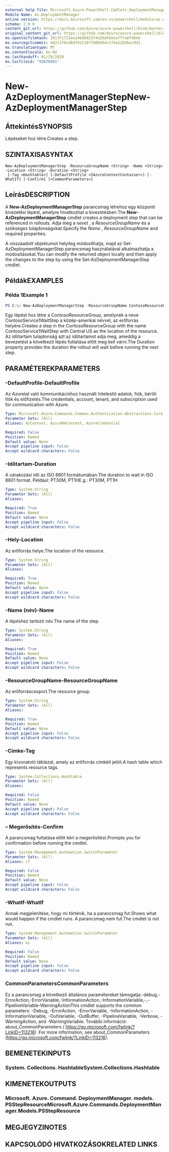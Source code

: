 ```yaml
---
external help file: Microsoft.Azure.PowerShell.Cmdlets.DeploymentManager.dll-Help.xml
Module Name: Az.DeploymentManager
online version: https://docs.microsoft.com/en-us/powershell/module/az.deploymentmanager/new-azdeploymentmanagerstep
schema: 2.0.0
content_git_url: https://github.com/Azure/azure-powershell/blob/master/src/DeploymentManager/DeploymentManager/help/New-AzDeploymentManagerStep.md
original_content_git_url: https://github.com/Azure/azure-powershell/blob/master/src/DeploymentManager/DeploymentManager/help/New-AzDeploymentManagerStep.md
ms.openlocfilehash: 2013f1722ee246db023f4d26d456eafffa8f40eb
ms.sourcegitcommit: 4d2c178cd6df9151877b08d54c1f4a228dbec9d1
ms.translationtype: MT
ms.contentlocale: hu-HU
ms.lasthandoff: 01/29/2020
ms.locfileid: "93670991"
---
```

# <span data-ttu-id="f98e9-101">New-AzDeploymentManagerStep</span><span class="sxs-lookup"><span data-stu-id="f98e9-101">New-AzDeploymentManagerStep</span></span>

## <span data-ttu-id="f98e9-102">Áttekintés</span><span class="sxs-lookup"><span data-stu-id="f98e9-102">SYNOPSIS</span></span>
<span data-ttu-id="f98e9-103">Lépéseket hoz létre.</span><span class="sxs-lookup"><span data-stu-id="f98e9-103">Creates a step.</span></span>

## <span data-ttu-id="f98e9-104">SZINTAXISA</span><span class="sxs-lookup"><span data-stu-id="f98e9-104">SYNTAX</span></span>

```
New-AzDeploymentManagerStep -ResourceGroupName <String> -Name <String> -Location <String> -Duration <String>
 [-Tag <Hashtable>] [-DefaultProfile <IAzureContextContainer>] [-WhatIf] [-Confirm] [<CommonParameters>]
```

## <span data-ttu-id="f98e9-105">Leírás</span><span class="sxs-lookup"><span data-stu-id="f98e9-105">DESCRIPTION</span></span>
<span data-ttu-id="f98e9-106">A **New-AzDeploymentManagerStep** parancsmag létrehoz egy központi kivezetési lépést, amelyre hivatkozhat a kivezetésben.</span><span class="sxs-lookup"><span data-stu-id="f98e9-106">The **New-AzDeploymentManagerStep** cmdlet creates a deployment step that can be referenced in rollouts.</span></span>
<span data-ttu-id="f98e9-107">Adja meg a *nevet* , a *ResourceGroupName* és a szükséges tulajdonságokat.</span><span class="sxs-lookup"><span data-stu-id="f98e9-107">Specify the *Name* , *ResourceGroupName* and required properties.</span></span>

<span data-ttu-id="f98e9-108">A visszaadott objektumot helyileg módosíthatja, majd az Set-AzDeploymentManagerStep parancsmag használatával alkalmazhatja a módosításokat.</span><span class="sxs-lookup"><span data-stu-id="f98e9-108">You can modify the returned object locally and then apply the changes to the step by using the Set-AzDeploymentManagerStep cmdlet.</span></span>

## <span data-ttu-id="f98e9-109">Példák</span><span class="sxs-lookup"><span data-stu-id="f98e9-109">EXAMPLES</span></span>

### <span data-ttu-id="f98e9-110">Példa 1</span><span class="sxs-lookup"><span data-stu-id="f98e9-110">Example 1</span></span>
```powershell
PS C:\> New-AzDeploymentManagerStep -ResourceGroupName ContosoResourceGroup -Name ContosoService1WaitStep -Location "Central US" -Duration PT20M
```

<span data-ttu-id="f98e9-111">Egy lépést hoz létre a ContosoResourceGroup, amelynek a neve ContosoService1WaitStep a közép-amerikai névvel, az erőforrás helyére.</span><span class="sxs-lookup"><span data-stu-id="f98e9-111">Creates a step in the ContosoResourceGroup with the name ContosoService1WaitStep with Central US as the location of the resource.</span></span> <span data-ttu-id="f98e9-112">Az időtartam tulajdonság azt az időtartamot adja meg, ameddig a bevezetést a következő lépés futtatása előtt meg kell várni.</span><span class="sxs-lookup"><span data-stu-id="f98e9-112">The Duration property provides the duration the rollout will wait before running the next step.</span></span>

## <span data-ttu-id="f98e9-113">PARAMÉTEREK</span><span class="sxs-lookup"><span data-stu-id="f98e9-113">PARAMETERS</span></span>

### <span data-ttu-id="f98e9-114">-DefaultProfile</span><span class="sxs-lookup"><span data-stu-id="f98e9-114">-DefaultProfile</span></span>
<span data-ttu-id="f98e9-115">Az Azuretal való kommunikációhoz használt hitelesítő adatok, fiók, bérlői fiók és előfizetés.</span><span class="sxs-lookup"><span data-stu-id="f98e9-115">The credentials, account, tenant, and subscription used for communication with Azure.</span></span>

```yaml
Type: Microsoft.Azure.Commands.Common.Authentication.Abstractions.Core.IAzureContextContainer
Parameter Sets: (All)
Aliases: AzContext, AzureRmContext, AzureCredential

Required: False
Position: Named
Default value: None
Accept pipeline input: False
Accept wildcard characters: False
```

### <span data-ttu-id="f98e9-116">-Időtartam</span><span class="sxs-lookup"><span data-stu-id="f98e9-116">-Duration</span></span>
<span data-ttu-id="f98e9-117">A várakozási idő az ISO 8601 formátumában.</span><span class="sxs-lookup"><span data-stu-id="f98e9-117">The duration to wait in ISO 8601 format.</span></span>
<span data-ttu-id="f98e9-118">Például: PT30M, PT1H</span><span class="sxs-lookup"><span data-stu-id="f98e9-118">E.g.: PT30M, PT1H</span></span>

```yaml
Type: System.String
Parameter Sets: (All)
Aliases:

Required: True
Position: Named
Default value: None
Accept pipeline input: False
Accept wildcard characters: False
```

### <span data-ttu-id="f98e9-119">-Hely</span><span class="sxs-lookup"><span data-stu-id="f98e9-119">-Location</span></span>
<span data-ttu-id="f98e9-120">Az erőforrás helye.</span><span class="sxs-lookup"><span data-stu-id="f98e9-120">The location of the resource.</span></span>

```yaml
Type: System.String
Parameter Sets: (All)
Aliases:

Required: True
Position: Named
Default value: None
Accept pipeline input: False
Accept wildcard characters: False
```

### <span data-ttu-id="f98e9-121">-Name (név)</span><span class="sxs-lookup"><span data-stu-id="f98e9-121">-Name</span></span>
<span data-ttu-id="f98e9-122">A lépéshez tartozó név.</span><span class="sxs-lookup"><span data-stu-id="f98e9-122">The name of the step.</span></span>

```yaml
Type: System.String
Parameter Sets: (All)
Aliases:

Required: True
Position: Named
Default value: None
Accept pipeline input: False
Accept wildcard characters: False
```

### <span data-ttu-id="f98e9-123">-ResourceGroupName</span><span class="sxs-lookup"><span data-stu-id="f98e9-123">-ResourceGroupName</span></span>
<span data-ttu-id="f98e9-124">Az erőforráscsoport.</span><span class="sxs-lookup"><span data-stu-id="f98e9-124">The resource group.</span></span>

```yaml
Type: System.String
Parameter Sets: (All)
Aliases:

Required: True
Position: Named
Default value: None
Accept pipeline input: False
Accept wildcard characters: False
```

### <span data-ttu-id="f98e9-125">-Címke</span><span class="sxs-lookup"><span data-stu-id="f98e9-125">-Tag</span></span>
<span data-ttu-id="f98e9-126">Egy kivonatoló táblázat, amely az erőforrás címkéit jelöli.</span><span class="sxs-lookup"><span data-stu-id="f98e9-126">A hash table which represents resource tags.</span></span>

```yaml
Type: System.Collections.Hashtable
Parameter Sets: (All)
Aliases:

Required: False
Position: Named
Default value: None
Accept pipeline input: False
Accept wildcard characters: False
```

### <span data-ttu-id="f98e9-127">– Megerősítés</span><span class="sxs-lookup"><span data-stu-id="f98e9-127">-Confirm</span></span>
<span data-ttu-id="f98e9-128">A parancsmag futtatása előtt kéri a megerősítést.</span><span class="sxs-lookup"><span data-stu-id="f98e9-128">Prompts you for confirmation before running the cmdlet.</span></span>

```yaml
Type: System.Management.Automation.SwitchParameter
Parameter Sets: (All)
Aliases: cf

Required: False
Position: Named
Default value: None
Accept pipeline input: False
Accept wildcard characters: False
```

### <span data-ttu-id="f98e9-129">-WhatIf</span><span class="sxs-lookup"><span data-stu-id="f98e9-129">-WhatIf</span></span>
<span data-ttu-id="f98e9-130">Annak megjelenítése, hogy mi történik, ha a parancsmag fut.</span><span class="sxs-lookup"><span data-stu-id="f98e9-130">Shows what would happen if the cmdlet runs.</span></span>
<span data-ttu-id="f98e9-131">A parancsmag nem fut.</span><span class="sxs-lookup"><span data-stu-id="f98e9-131">The cmdlet is not run.</span></span>

```yaml
Type: System.Management.Automation.SwitchParameter
Parameter Sets: (All)
Aliases: wi

Required: False
Position: Named
Default value: None
Accept pipeline input: False
Accept wildcard characters: False
```

### <span data-ttu-id="f98e9-132">CommonParameters</span><span class="sxs-lookup"><span data-stu-id="f98e9-132">CommonParameters</span></span>
<span data-ttu-id="f98e9-133">Ez a parancsmag a következő általános paramétereket támogatja:-debug,-ErrorAction,-ErrorVariable,-InformationAction,-InformationVariable,-,-PipelineVariable-WarningAction</span><span class="sxs-lookup"><span data-stu-id="f98e9-133">This cmdlet supports the common parameters: -Debug, -ErrorAction, -ErrorVariable, -InformationAction, -InformationVariable, -OutVariable, -OutBuffer, -PipelineVariable, -Verbose, -WarningAction, and -WarningVariable.</span></span> <span data-ttu-id="f98e9-134">További információ: about_CommonParameters ( https://go.microsoft.com/fwlink/?LinkID=113216) .</span><span class="sxs-lookup"><span data-stu-id="f98e9-134">For more information, see about_CommonParameters (https://go.microsoft.com/fwlink/?LinkID=113216).</span></span>

## <span data-ttu-id="f98e9-135">BEMENETEK</span><span class="sxs-lookup"><span data-stu-id="f98e9-135">INPUTS</span></span>

### <span data-ttu-id="f98e9-136">System. Collections. Hashtable</span><span class="sxs-lookup"><span data-stu-id="f98e9-136">System.Collections.Hashtable</span></span>

## <span data-ttu-id="f98e9-137">KIMENETEK</span><span class="sxs-lookup"><span data-stu-id="f98e9-137">OUTPUTS</span></span>

### <span data-ttu-id="f98e9-138">Microsoft. Azure. Command. DeploymentManager. models. PSStepResource</span><span class="sxs-lookup"><span data-stu-id="f98e9-138">Microsoft.Azure.Commands.DeploymentManager.Models.PSStepResource</span></span>

## <span data-ttu-id="f98e9-139">MEGJEGYZI</span><span class="sxs-lookup"><span data-stu-id="f98e9-139">NOTES</span></span>

## <span data-ttu-id="f98e9-140">KAPCSOLÓDÓ HIVATKOZÁSOK</span><span class="sxs-lookup"><span data-stu-id="f98e9-140">RELATED LINKS</span></span>
